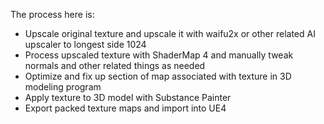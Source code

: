 The process here is:

* Upscale original texture and upscale it with waifu2x or other related AI upscaler to longest side 1024
* Process upscaled texture with ShaderMap 4 and manually tweak normals and other related things as needed
* Optimize and fix up section of map associated with texture in 3D modeling program
* Apply texture to 3D model with Substance Painter
* Export packed texture maps and import into UE4